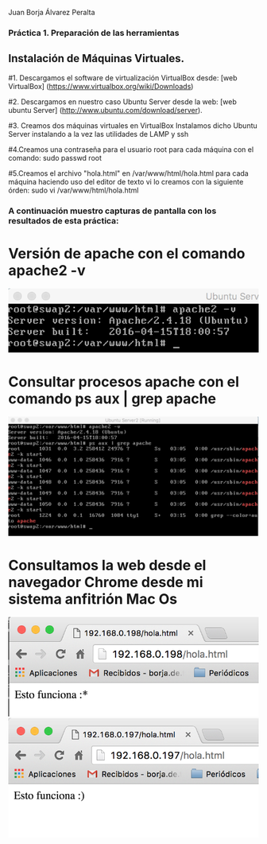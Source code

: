 Juan Borja Álvarez Peralta
### Práctica 1.  Preparación de las herramientas

## Instalación de Máquinas Virtuales.

#1. Descargamos el software de virtualización VirtualBox desde:
[web VirtualBox] (https://www.virtualbox.org/wiki/Downloads)

#2. Descargamos en nuestro caso Ubuntu Server desde la web:
[web ubuntu Server] (http://www.ubuntu.com/download/server).

#3. Creamos dos máquinas virtuales en VirtualBox
Instalamos dicho Ubuntu Server instalando a la vez las utilidades de LAMP y ssh

#4.Creamos una contraseña para el usuario root para cada máquina
con el comando: sudo passwd root

#5.Creamos el archivo "hola.html" en /var/www/html/hola.html para cada máquina
haciendo uso del editor de texto vi lo creamos con la siguiente órden:
sudo vi /var/www/html/hola.html

### A continuación muestro capturas de pantalla con los resultados de esta práctica:

# Versión de apache con el comando apache2 -v
![Version apache](Capturas/version_apache.png)

# Consultar procesos apache con el comando ps aux | grep apache

![psaux apache](Capturas/ps_aux.png)

# Consultamos la web desde el navegador Chrome desde mi sistema anfitrión Mac Os

![captura navegador1](Capturas/web_1.png)
![captura navegador2](Capturas/web_2.png)


